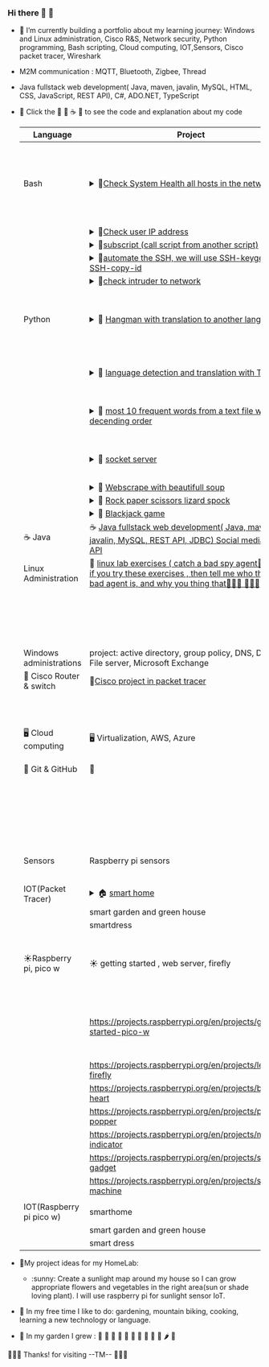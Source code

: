 ### Hi there  👋 🚀 

<!--
**trimcnichols/trimcnichols** is a ✨ _special_ ✨ repository because its `README.md` (this file) appears on your GitHub profile.

Here are some ideas to get you started:
-->


  
- :satellite: I’m currently building a portfolio about my learning journey: Windows and Linux administration, Cisco R&S, Network security,  Python programming, Bash scripting, Cloud computing, IOT,Sensors, Cisco packet tracer, Wireshark
- M2M communication : MQTT, Bluetooth, Zigbee, Thread
- Java fullstack web development( Java, maven, javalin, MySQL, HTML, CSS, JavaScript, REST API), C#, ADO.NET, TypeScript
- 🚀  Click the :blossom: :snake: ☕ :penguin: to see the code and explanation about my code


     | Language  | Project |Basic |
     | ------------- | ------------- |------ |
     | Bash  |  <details><summary>:blossom:[Check System Health all hosts in the network ](https://github.com/trimcnichols/bash-scripting_projects) </summary>  |:blossom: [Basic bash programming from hello world until subscript( call a script from another script ](https://github.com/trimcnichols/Bash-scripting)
     |  | <details><summary>:blossom:[Check user IP address](https://github.com/trimcnichols/bash-scripting_projects) </summary> |
     |  | <details><summary>:blossom:[subscript (call script from another script)](https://github.com/trimcnichols/bash-scripting_projects) </summary> |
     |  | <details><summary>:blossom:[automate the SSH, we will use SSH-keygen and SSH-copy-id](https://github.com/trimcnichols/bash-scripting_projects) </summary> |
     |  | <details><summary>:blossom:[check intruder to network](https://github.com/trimcnichols/bash-scripting_projects) </summary> |
     |Python  | <details><summary>:snake: [Hangman with translation to another language](https://github.com/trimcnichols/learn-python-projects) </summary> |:snake: [Basic python programming from hello world until loop](https://github.com/trimcnichols/learn-python_Hello-world--loop)
     |  | <details><summary>:snake: [language detection and translation with Tkinter](https://github.com/trimcnichols/learn-python-projects) </summary> |:snake: [various examples about python dictionary](https://github.com/trimcnichols/learn-python-dictionary)
     |  | <details><summary>:snake: [most 10 frequent words from a text file with decending order](https://github.com/trimcnichols/learn-python-projects) </summary> |:snake: [various examples about python list](https://github.com/trimcnichols/learn-python-list)
     |  | <details><summary>:snake: [socket server](https://github.com/trimcnichols/learn-python-projects) </summary> |:snake: [examples pytho function, module class](https://github.com/trimcnichols/learn-python-function_module_class)
     |  | <details><summary>:snake: [Webscrape with beautifull soup](https://github.com/trimcnichols/learn-python-projects) </summary> |
     |  | <details><summary>:snake: [Rock paper scissors lizard spock](https://github.com/trimcnichols/learn-python-projects) </summary> |
     |  | <details><summary>:snake: [Blackjack game](https://github.com/trimcnichols/learn-python-projects) </summary> |
  |☕ Java | ☕ [Java fullstack web development( Java, maven, javalin, MySQL, REST API, JDBC) Social media blog API](https://github.com/trimcnichols/trimcnichols-pep-project) | ☕ [Basic java programming]( https://github.com/trimcnichols/pep-labs)
  |Linux Administration | 🐧 [linux lab exercises ( catch a bad spy agent🌺🌺🌺 🚀🚀🚀if you try these exercises , then tell me who the real bad agent is, and why you thing that🌺🌺🌺 🚀🚀🚀)]( https://github.com/trimcnichols/Linux-admin_labs)| :penguin: [Basic linux admin command](https://github.com/trimcnichols/learn-LINUX-Admin)
  |  | |:penguin: [ learn linux admin resources](https://github.com/trimcnichols/learn-linux-admin_resources)
  |  | | :penguin: [managing permission](https://github.com/trimcnichols/learn-Linux-admin_managing-permissions)
  |Windows administrations | project: active directory, group policy, DNS, DHCP, File server, Microsoft Exchange | :tulip: [Basic power shell](https://www.codecademy.com/learn/learn-powershell)
  |🌻 Cisco Router & switch | 🌻[Cisco project in packet tracer]( https://github.com/trimcnichols/learn-CCNA_packet-tracer)|🌻  [Basic Cisco command](https://community.cisco.com/t5/networking-knowledge-base/ccna-command-summary/ta-p/4041776)
  |  |  | 🌻[Cisco command CheatSheet](https://www.pcwdld.com/cisco-commands-cheat-sheet)
  |🖥 Cloud computing |🖥 Virtualization, AWS, Azure | 🖥 Basic cloud 
  | :hibiscus: Git & GitHub |:hibiscus:  |:hibiscus: Git command cheat sheet
  |        |  | 🌺[Work with advanced formatting Github repo readme](https://docs.github.com/en/get-started/writing-on-github/working-with-advanced-formatting/organizing-information-with-tables)
  | Sensors | Raspberry pi sensors |  [Basic 35 sensors lesson from sunfounder](https://docs.sunfounder.com/projects/sensorkit-v2-pi/en/latest/lessons.html)
  | IOT(Packet Tracer) |<details><summary>:house: [smart home ](https://github.com/trimcnichols/Smarthome-iot) </summary>|
  |  | smart garden and green house |
  |  | smartdress |
  | :sunny:Raspberry pi, pico w  | :sunny: getting started , web server, firefly |:sunny: [learn programming, AI with Raspberry pi by toptechboy](toptechboy.com)
  |  | https://projects.raspberrypi.org/en/projects/get-started-pico-w|:sunny: [TopTechBoy Paul Mcwhorter Youtube Channel](https://www.youtube.com/@paulmcwhorter)
  |  | https://projects.raspberrypi.org/en/projects/led-firefly|
  |  | https://projects.raspberrypi.org/en/projects/beating-heart|
  |  | https://projects.raspberrypi.org/en/projects/party-popper|
  |  | https://projects.raspberrypi.org/en/projects/mood-indicator|
  |  | https://projects.raspberrypi.org/en/projects/sensory-gadget|
  |  | https://projects.raspberrypi.org/en/projects/sound-machine|
  |  | |
   | IOT(Raspberry pi pico w) | smarthome |
  |  | smart garden and green house |
  |  | smart dress |

- :satellite:My project ideas for my HomeLab: 
    <ul>
      <li> :sunny: Create a sunlight map around my house so I can grow appropriate flowers and vegetables in the right area(sun or shade loving plant). I will use raspberry pi for sunlight sensor IoT.</li>
     
    </ul>


- :satellite: In my free time I like to do: gardening, mountain biking, cooking, learning a new technology or language.
- :satellite: In my garden I grew : :tulip: :sunflower: :tomato: :eggplant: :herb: :rose: :garlic: :carrot: :broccoli: :cucumber: &#x1F336; &#x1F96C; 


:hibiscus::hibiscus::hibiscus: Thanks! for visiting --TM-- :hibiscus::hibiscus::hibiscus:
